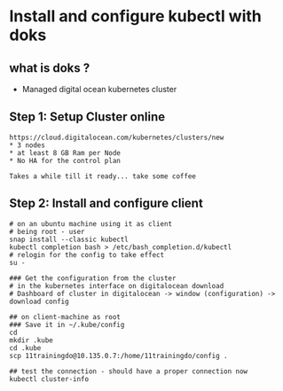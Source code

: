 # Install and configure kubectl with doks 

## what is doks ? 

  * Managed digital ocean kubernetes cluster 

## Step 1: Setup Cluster online 

```
https://cloud.digitalocean.com/kubernetes/clusters/new
* 3 nodes 
* at least 8 GB Ram per Node
* No HA for the control plan 

Takes a while till it ready... take some coffee 
```



## Step 2: Install and configure client  

```
# on an ubuntu machine using it as client
# being root - user 
snap install --classic kubectl 
kubectl completion bash > /etc/bash_completion.d/kubectl
# relogin for the config to take effect
su - 

### Get the configuration from the cluster 
# in the kubernetes interface on digitalocean download 
# Dashboard of cluster in digitalocean -> window (configuration) -> download config 

## on client-machine as root 
### Save it in ~/.kube/config
cd 
mkdir .kube 
cd .kube 
scp 11trainingdo@10.135.0.7:/home/11trainingdo/config .

## test the connection - should have a proper connection now 
kubectl cluster-info 

```
